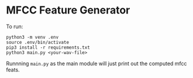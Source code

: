 # MFCC Feature Generator

To run:
```
python3 -m venv .env
source .env/bin/activate
pip3 install -r requirements.txt
python3 main.py <your-wav-file>
```
Runnning `main.py` as the main module will just print out the computed mfcc feats.